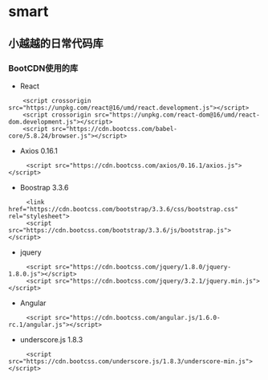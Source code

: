 # smart
## 小越越的日常代码库

### BootCDN使用的库
- React

````
    <script crossorigin src="https://unpkg.com/react@16/umd/react.development.js"></script>
    <script crossorigin src="https://unpkg.com/react-dom@16/umd/react-dom.development.js"></script>
    <script src="https://cdn.bootcss.com/babel-core/5.8.24/browser.js"></script>
````

- Axios 0.16.1
````
     <script src="https://cdn.bootcss.com/axios/0.16.1/axios.js"></script>
````
- Boostrap 3.3.6

````
     <link href="https://cdn.bootcss.com/bootstrap/3.3.6/css/bootstrap.css" rel="stylesheet">
     <script src="https://cdn.bootcss.com/bootstrap/3.3.6/js/bootstrap.js"></script>
````

- jquery

````
     <script src="https://cdn.bootcss.com/jquery/1.8.0/jquery-1.8.0.js"></script>
     <script src="https://cdn.bootcss.com/jquery/3.2.1/jquery.min.js"></script>
````
- Angular

```` 
     <script src="https://cdn.bootcss.com/angular.js/1.6.0-rc.1/angular.js"></script>

````

- underscore.js 1.8.3
````
     <script src="https://cdn.bootcss.com/underscore.js/1.8.3/underscore-min.js"></script>

````
